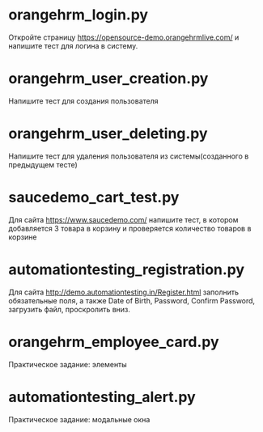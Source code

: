 # orangehrm_login.py
Откройте страницу https://opensource-demo.orangehrmlive.com/ и напишите тест для логина в систему.

# orangehrm_user_creation.py
Напишите тест для создания пользователя

# orangehrm_user_deleting.py
Напишите тест для удаления пользователя из системы(созданного в предыдущем тесте)

# saucedemo_cart_test.py
Для сайта https://www.saucedemo.com/ напишите тест, в котором добавляется 3 товара в корзину и проверяется количество товаров в корзине
 
# automationtesting_registration.py
Для сайта http://demo.automationtesting.in/Register.html заполнить обязательные поля, а также Date of Birth, Password, Confirm Password, загрузить файл, проскролить вниз.

# orangehrm_employee_card.py
Практическое задание: элементы

# automationtesting_alert.py
Практическое задание: модальные окна
